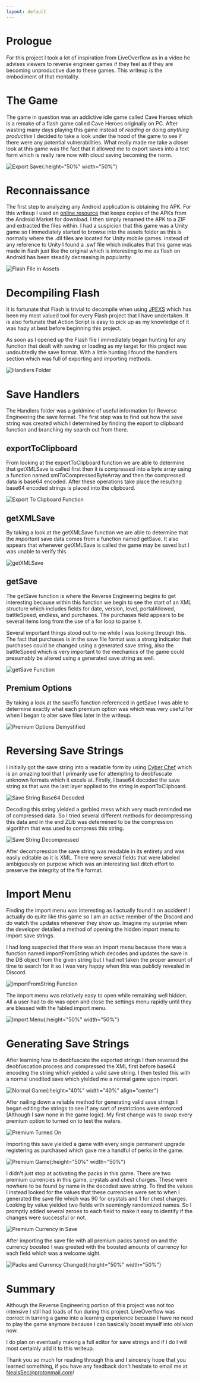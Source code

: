 ```yaml
---
layout: default
---
```


# Prologue

For this project I took a lot of inspiration from LiveOverflow as in a video he advises viewers to reverse engineer games
if they feel as if they are becoming unproductive due to these games. This writeup is the embodiment of that mentality.

# The Game

The game in question was an addictive idle game called Cave Heroes which is a remake of a flash game called Cave Heroes originally
on PC. After wasting many days playing this game instead of *reading* or doing *anything productive* I decided to take a look under
the hood of the game to see if there were any potential vulnerabilities. What really made me take a closer look at this game was the
fact that it allowed me to export saves into a text form which is really rare now with cloud saving becoming the norm.

![Export Save](pics/settings.jpg){:height="50%" width="50%"}

# Reconnaissance

The first step to analyzing any Android application is obtaining the APK. For this writeup I used an [online resource](https://apkpure.com)
that keeps copies of the APKs from the Android Market for download. I then simply renamed the APK to a ZIP and extracted the files within.
I had a suspicion that this game was a Unity game so I immediately started to browse into the assets folder as this is normally where the
.dll files are located for Unity mobile games. Instead of any reference to Unity I found a .swf file which indicates that this game was
made in flash just like the original which is interesting to me as flash on Android has been steadily decreasing in popularity.

![Flash File in Assets](pics/0.png)

# Decompiling Flash

It is fortunate that Flash is trivial to decompile when using [JPEXS](https://www.free-decompiler.com/flash/) which has been my most
valued tool for every Flash project that I have undertaken. It is also fortunate that Action Script is easy to pick up as my knowledge
of it was hazy at best before beginning this project.

As soon as I opened up the Flash file I immediately began hunting for any function that dealt with saving or loading as my target for
this project was undoubtedly the save format. With a little hunting I found the handlers section which was full of exporting and importing
methods.

![Handlers Folder](pics/9.png)

# Save Handlers

The Handlers folder was a goldmine of useful information for Reverse Engineering the save format. The first step was to find out how
the save string was created which I determined by finding the export to clipboard function and branching my search out from there.

## exportToClipboard

From looking at the exportToClipboard function we are able to determine that getXMLSave is called first then it is compressed into a
byte array using a function named xmlToCompressedByteArray and then the compressed data is base64 encoded. After these operations
take place the resulting base64 encoded strings is placed into the clipboard.

![Export To Clipboard Function](pics/export.png)

## getXMLSave

By taking a look at the getXMLSave function we are able to determine that the *important* save data comes from a function named getSave.
It also appears that whenever getXMLSave is called the game may be saved but I was unable to verify this.

![getXMLSave](pics/getXMLSave.png)

## getSave

The getSave function is where the Reverse Engineering begins to get interesting because within this function we begin to see the
start of an XML structure which includes fields for date, version, level, portalAllowed, battleSpeed, endless, and purchases. The purchases
field appears to be several items long from the use of a for loop to parse it.

Several important things stood out to me while I was looking through this. The fact that purchases is in the save file format was a strong
indicator that purchases could be changed using a generated save string, also the battleSpeed which is very important to the mechanics of the game could presumably be altered using a generated save string as well.

![getSave Function](pics/getSave.png)

## Premium Options

By taking a look at the saveTo function referenced in getSave I was able to determine exactly what each premium option was which was very
useful for when I began to alter save files later in the writeup.

![Premium Options Demystified](pics/5.png)

# Reversing Save Strings

I initially got the save string into a readable form by using [Cyber Chef](https://gchq.github.io/CyberChef/) which is an amazing tool that
I primarily use for attempting to deobfuscate unknown formats which it excels at. Firstly, I base64 decoded the save string as that was the
last layer applied to the string in exportToClipboard.

![Save String Base64 Decoded](pics/decoded.png)

Decoding this string yielded a garbled mess which very much reminded me of compressed data. So I tried several different methods for
decompressing this data and in the end ZLib was determined to be the compression algorithm that was used to compress this string.

![Save String Decompressed](pics/6.png)

After decompression the save string was readable in its entirety and was easily editable as it is XML. There were several fields that
were labeled ambiguously on purpose which was an interesting last ditch effort to preserve the integrity of the file format.

# Import Menu

Finding the import menu was interesting as I actually found it on accident! I actually do quite like this game so I am an active member
of the Discord and do watch the updates whenever they show up. Imagine my surprise when the developer detailed a method of opening the
hidden import menu to import save strings.

I had long suspected that there was an import menu because there was a function named importFromString which decodes and updates the save
in the DB object from the given string but I had not taken the proper amount of time to search for it so I was very happy when this was
publicly revealed in Discord.

![importFromString Function](pics/1.png)

The import menu was relatively easy to open while remaining well hidden. All a user had to do was open and close the settings menu rapidly
until they are blessed with the fabled import menu.

![Import Menu](pics/import.jpg){:height="50%" width="50%"}

# Generating Save Strings

After learning how to deobfuscate the exported strings I then reversed the deobfuscation process and compressed the XML first before base64
encoding the string which yielded a valid save string. I then tested this with a normal unedited save which yielded me a normal game upon
import.

![Normal Game](pics/normal.jpg){:height="40%" width="40%" align="center"}

After nailing down a reliable method for generating valid save strings I began editing the strings to see if any sort of restrictions were
enforced (Although I saw none in the game logic). My first change was to swap every premium option to turned on to test the waters.

![Premium Turned On](pics/7.png)

Importing this save yielded a game with every single permanent upgrade registering as purchased which gave me a handful of perks in the
game.

![Premium Game](pics/packs.jpg){:height="50%" width="50%"}

I didn't just stop at activating the packs in this game. There are two premium currencies in this game, crystals and chest charges. These
were nowhere to be found by name in the decoded save string. To find the values I instead looked for the values that these currencies were
set to when I generated the save file which was 90 for crystals and 1 for chest charges. Looking by value yielded two fields with seemingly
randomized names. So I promptly added several zeroes to each field to make it easy to identify if the changes were successful or not.

![Premium Currency in Save](pics/8.png)

After importing the save file with all premium packs turned on and the currency boosted I was greeted with the boosted amounts of currency
for each field which was a welcome sight.

![Packs and Currency Changed](pics/packsAndCurrency.jpg){:height="50%" width="50%"}

# Summary

Although the Reverse Engineering portion of this project was not too intensive I still had loads of fun during this project. LiveOverflow
was correct in turning a game into a learning experience because I have no need to play the game anymore because I can basically boost
myself into oblivion now.

I do plan on eventually making a full editor for save strings and if I do I will most certainly add it to this writeup.

Thank you so much for reading through this and I sincerely hope that you learned something, if you have any feedback don't hesitate to email me at <NealsSec@protonmail.com>!
